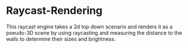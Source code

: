 # Raycast-Rendering
This raycast engine takes a 2d top down scenario and renders it as a pseudo-3D scene by using raycasting and measuring the distance to the walls to determine their sizes and brightness.
